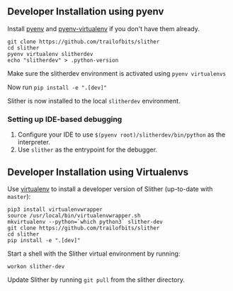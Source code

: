 ## Developer Installation using pyenv

Install [pyenv](https://github.com/pyenv/pyenv#installation) and [pyenv-virtualenv](https://github.com/pyenv/pyenv-virtualenv#installing-with-homebrew-for-macos-users) if you don't have them already.

```
git clone https://github.com/trailofbits/slither
cd slither
pyenv virtualenv slitherdev
echo "slitherdev" > .python-version
```

Make sure the slitherdev environment is activated using `pyenv virtualenvs`

Now run `pip install -e ".[dev]"`

Slither is now installed to the local `slitherdev` environment. 

### Setting up IDE-based debugging

1. Configure your IDE to use `$(pyenv root)/slitherdev/bin/python` as the interpreter.
2. Use `slither` as the entrypoint for the debugger.

## Developer Installation using Virtualenvs 

Use [virtualenv](https://virtualenvwrapper.readthedocs.io/en/latest/) to install a developer version of Slither (up-to-date with `master`):
```
pip3 install virtualenvwrapper
source /usr/local/bin/virtualenvwrapper.sh
mkvirtualenv --python=`which python3` slither-dev
git clone https://github.com/trailofbits/slither
cd slither
pip install -e ".[dev]"
```

Start a shell with the Slither virtual environment by running:
```
workon slither-dev
```

Update Slither by running `git pull` from the slither directory.